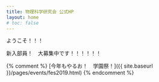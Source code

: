 ```yaml
---
title: 物理科学研究会 公式HP
layout: home
# toc: false
---
```


ようこそ！！！

新入部員！　大募集中です！！！！！！

{% comment %}
[今年もやるお！　学園祭！]({{ site.baseurl }}/pages/events/fes2019.html)
{% endcomment %}